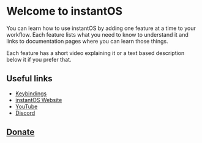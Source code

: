 # Welcome to instantOS

You can learn how to use instantOS by adding one feature at a time to your
workflow. Each feature lists what you need to know to understand it and links
to documentation pages where you can learn those things.

Each feature has a short video explaining it or a text based description below
it if you prefer that.

## Useful links

- [Keybindings](hotkeys.md)
- [instantOS Website](http://instantos.io)
- [YouTube](http://youtube.com/paperbenni)
- [Discord](https://discord.io/instantos)

## [Donate](/donate)
